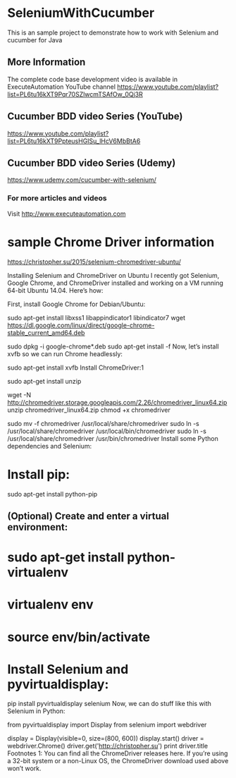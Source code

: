 # SeleniumWithCucumber
This is an sample project to demonstrate how to work with Selenium and cucumber for Java

## More Information
The complete code base development video is available in ExecuteAutomation YouTube channel 
https://www.youtube.com/playlist?list=PL6tu16kXT9Pqr70SZlwcmTSAfOw_0Qj3R


## Cucumber BDD video Series (YouTube)
https://www.youtube.com/playlist?list=PL6tu16kXT9PpteusHGISu_lHcV6MbBtA6

## Cucumber BDD video Series (Udemy)
https://www.udemy.com/cucumber-with-selenium/

### For more articles and videos
Visit http://www.executeautomation.com

# sample Chrome Driver information
https://christopher.su/2015/selenium-chromedriver-ubuntu/

Installing Selenium and ChromeDriver on Ubuntu
I recently got Selenium, Google Chrome, and ChromeDriver installed and working on a VM running 64-bit Ubuntu 14.04. Here’s how:

First, install Google Chrome for Debian/Ubuntu:

sudo apt-get install libxss1 libappindicator1 libindicator7
wget https://dl.google.com/linux/direct/google-chrome-stable_current_amd64.deb

sudo dpkg -i google-chrome*.deb
sudo apt-get install -f
Now, let’s install xvfb so we can run Chrome headlessly:

sudo apt-get install xvfb
Install ChromeDriver:1

sudo apt-get install unzip

wget -N http://chromedriver.storage.googleapis.com/2.26/chromedriver_linux64.zip
unzip chromedriver_linux64.zip
chmod +x chromedriver

sudo mv -f chromedriver /usr/local/share/chromedriver
sudo ln -s /usr/local/share/chromedriver /usr/local/bin/chromedriver
sudo ln -s /usr/local/share/chromedriver /usr/bin/chromedriver
Install some Python dependencies and Selenium:

# Install pip:
sudo apt-get install python-pip

## (Optional) Create and enter a virtual environment:
# sudo apt-get install python-virtualenv
# virtualenv env
# source env/bin/activate

# Install Selenium and pyvirtualdisplay:
pip install pyvirtualdisplay selenium
Now, we can do stuff like this with Selenium in Python:

from pyvirtualdisplay import Display
from selenium import webdriver

display = Display(visible=0, size=(800, 600))
display.start()
driver = webdriver.Chrome()
driver.get('http://christopher.su')
print driver.title
Footnotes
1: You can find all the ChromeDriver releases here. If you’re using a 32-bit system or a non-Linux OS, the ChromeDriver download used above won’t work.


